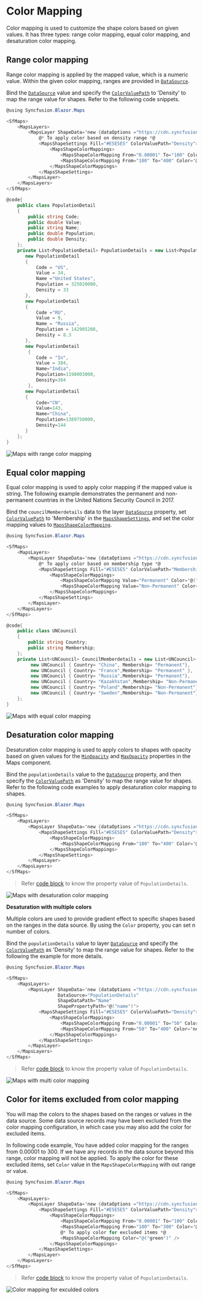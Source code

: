 # Color Mapping

Color mapping is used to customize the shape colors based on given values. It has three types: range color mapping, equal color mapping, and desaturation color mapping.

## Range color mapping

Range color mapping is applied by the mapped value, which is a numeric value. Within the given color mapping, ranges are provided in [`DataSource`](https://help.syncfusion.com/cr/aspnetcore-blazor/Syncfusion.Blazor~Syncfusion.Blazor.Maps.MapsLayer~DataSource.html).

Bind the [`DataSource`](https://help.syncfusion.com/cr/aspnetcore-blazor/Syncfusion.Blazor~Syncfusion.Blazor.Maps.MapsLayer~DataSource.html) value and specify the [`ColorValuePath`](https://help.syncfusion.com/cr/aspnetcore-blazor/Syncfusion.Blazor~Syncfusion.Blazor.Maps.MapsShapeSettings~ColorValuePath.html) to 'Density' to map the range value for shapes. Refer to the following code snippets.

```csharp
@using Syncfusion.Blazor.Maps

<SfMaps>
    <MapsLayers>
        <MapsLayer ShapeData='new {dataOptions ="https://cdn.syncfusion.com/maps/map-data/world-map.json"}' DataSource="PopulationDetails" ShapeDataPath="Name" ShapePropertyPath='@("name")'>
            @* To apply color based on density range *@
            <MapsShapeSettings Fill="#E5E5E5" ColorValuePath="Density">
                <MapsShapeColorMappings>
                    <MapsShapeColorMapping From="0.00001" To="100" Color='@("yellow")' />
                    <MapsShapeColorMapping From="100" To="400" Color='@("green")' />
                </MapsShapeColorMappings>
            </MapsShapeSettings>
        </MapsLayer>
    </MapsLayers>
</SfMaps>

@code{
    public class PopulationDetail
    {
        public string Code;
        public double Value;
        public string Name;
        public double Population;
        public double Density;
    };
    private List<PopulationDetail> PopulationDetails = new List<PopulationDetail> {
       new PopulationDetail
       {
           Code = "US",
           Value = 34,
           Name ="United States",
           Population = 325020000,
           Density = 33
       },
       new PopulationDetail
       {
           Code ="RU",
           Value = 9,
           Name = "Russia",
           Population = 142905208,
           Density = 8.3
       },
       new PopulationDetail
        {
           Code = "In",
           Value = 384,
           Name="India",
           Population=1198003000,
           Density=364
        },
       new PopulationDetail
       {
           Code="CN",
           Value=143,
           Name="China",
           Population=1389750000,
           Density=144
       }
    };
}
```

![Maps with range color mapping](./images/Colormapping/RangeColor.png)

## Equal color mapping

Equal color mapping is used to apply color mapping if the mapped value is string. The following example demonstrates the permanent and non-permanent countries in the United Nations Security Council in 2017.

Bind the `councilMemberdetails` data to the layer [`DataSource`](https://help.syncfusion.com/cr/aspnetcore-blazor/Syncfusion.Blazor~Syncfusion.Blazor.Maps.MapsLayer~DataSource.html) property, set [`ColorValuePath`](https://help.syncfusion.com/cr/aspnetcore-blazor/Syncfusion.Blazor~Syncfusion.Blazor.Maps.MapsShapeSettings~ColorValuePath.html) to 'Membership' in the [`MapsShapeSettings`](https://help.syncfusion.com/cr/aspnetcore-blazor/Syncfusion.Blazor~Syncfusion.Blazor.Maps.MapsShapeSettings_members.html), and set the color mapping values to [`MapsShapeColorMapping`](https://help.syncfusion.com/cr/aspnetcore-blazor/Syncfusion.Blazor~Syncfusion.Blazor.Maps.MapsShapeColorMapping_members.html).

```csharp
@using Syncfusion.Blazor.Maps

<SfMaps>
    <MapsLayers>
        <MapsLayer ShapeData='new {dataOptions ="https://cdn.syncfusion.com/maps/map-data/world-map.json"}' DataSource="CouncilMemberdetails" ShapeDataPath="Country" ShapePropertyPath='@("name")'>
            @* To apply color based on membership type *@
            <MapsShapeSettings Fill="#E5E5E5" ColorValuePath="Membership">
                <MapsShapeColorMappings>
                    <MapsShapeColorMapping Value="Permanent" Color='@("#D84444")' />
                    <MapsShapeColorMapping Value="Non-Permanent" Color='@("#316DB5")' />
                </MapsShapeColorMappings>
            </MapsShapeSettings>
        </MapsLayer>
    </MapsLayers>
</SfMaps>

@code{
    public class UNCouncil
    {
        public string Country;
        public string Membership;
    };
    private List<UNCouncil> CouncilMemberdetails = new List<UNCouncil>{
         new UNCouncil { Country= "China", Membership= "Permanent"},
         new UNCouncil { Country= "France",Membership= "Permanent" },
         new UNCouncil { Country= "Russia",Membership= "Permanent"},
         new UNCouncil { Country= "Kazakhstan",Membership= "Non-Permanent"},
         new UNCouncil { Country= "Poland",Membership= "Non-Permanent"},
         new UNCouncil { Country= "Sweden",Membership= "Non-Permanent"}
    };
}
```

![Maps with equal color mapping](./images/Colormapping/EqualColor.png)

## Desaturation color mapping

Desaturation color mapping is used to apply colors to shapes with opacity based on given values for the [`MinOpacity`](https://help.syncfusion.com/cr/aspnetcore-blazor/Syncfusion.Blazor~Syncfusion.Blazor.Maps.MapsShapeColorMapping~MinOpacity.html) and [`MaxOpacity`](https://help.syncfusion.com/cr/aspnetcore-blazor/Syncfusion.Blazor~Syncfusion.Blazor.Maps.MapsShapeColorMapping~MaxOpacity.html) properties in the Maps component.

Bind the `populationDetails` value to the [`DataSource`](https://help.syncfusion.com/cr/aspnetcore-blazor/Syncfusion.Blazor~Syncfusion.Blazor.Maps.MapsLayer~DataSource.html) property, and then specify the [`ColorValuePath`](https://help.syncfusion.com/cr/aspnetcore-blazor/Syncfusion.Blazor~Syncfusion.Blazor.Maps.MapsShapeSettings~ColorValuePath.html) as 'Density' to map the range value for shapes. Refer to the following code examples to apply desaturation color mapping to shapes.

```csharp
@using Syncfusion.Blazor.Maps

<SfMaps>
    <MapsLayers>
        <MapsLayer ShapeData='new {dataOptions ="https://cdn.syncfusion.com/maps/map-data/world-map.json"}' DataSource="PopulationDetails" ShapeDataPath="Name" ShapePropertyPath='@("name")'>
            <MapsShapeSettings Fill="#E5E5E5" ColorValuePath="Density">
                <MapsShapeColorMappings>
                    <MapsShapeColorMapping From="100" To="400" Color='@("blue")' MinOpacity="0.3" MaxOpacity="1" />
                </MapsShapeColorMappings>
            </MapsShapeSettings>
        </MapsLayer>
    </MapsLayers>
</SfMaps>
```

> Refer [code block](#range-color-mapping) to know the property value of `PopulationDetails`.

![Maps with desaturation color mapping](./images/Colormapping/Desaturation.png)

<b>Desaturation with multiple colors</b>

Multiple colors are used to provide gradient effect to specific shapes based on the ranges in the data source. By using the `Color` property, you can set n number of colors.

Bind the `populationDetails` value to layer [`DataSource`](https://help.syncfusion.com/cr/aspnetcore-blazor/Syncfusion.Blazor~Syncfusion.Blazor.Maps.MapsLayer~DataSource.html) and specify the [`ColorValuePath`](https://help.syncfusion.com/cr/aspnetcore-blazor/Syncfusion.Blazor~Syncfusion.Blazor.Maps.MapsShapeSettings~ColorValuePath.html) as 'Density' to map the range value for shapes. Refer to the following the example for more details.

```csharp
@using Syncfusion.Blazor.Maps

<SfMaps>
    <MapsLayers>
        <MapsLayer ShapeData='new {dataOptions ="https://cdn.syncfusion.com/maps/map-data/world-map.json"}'
                   DataSource="PopulationDetails"
                   ShapeDataPath="Name"
                   ShapePropertyPath='@("name")'>
            <MapsShapeSettings Fill="#E5E5E5" ColorValuePath="Density">
                <MapsShapeColorMappings>
                    <MapsShapeColorMapping From="0.00001" To="50" Color='new String[] { "red", "blue"}' />
                    <MapsShapeColorMapping From="50" To="400" Color='new String[] { "green", "yellow"}' />
                </MapsShapeColorMappings>
            </MapsShapeSettings>
        </MapsLayer>
    </MapsLayers>
</SfMaps>
```

> Refer [code block](#range-color-mapping) to know the property value of `PopulationDetails`.

![Maps with multi color mapping](./images/Colormapping/DesaturationMultiColor.png)

## Color for items excluded from color mapping

You will map the colors to the shapes based on the ranges or values in the data source. Some data source records may have been excluded from the color mapping configuration, in which case you may also add the color for excluded items.

In following code example, You have added color mapping for the ranges from 0.00001 to 300. If we have any records in the data source beyond this range, color mapping will not be applied. To apply the color for these excluded items, set `Color` value in the `MapsShapeColorMapping` with out range or value.

```csharp
@using Syncfusion.Blazor.Maps

<SfMaps>
    <MapsLayers>
        <MapsLayer ShapeData='new {dataOptions ="https://cdn.syncfusion.com/maps/map-data/world-map.json"}' DataSource="PopulationDetails" ShapeDataPath="Name" ShapePropertyPath='@("name")'>
            <MapsShapeSettings Fill="#E5E5E5" ColorValuePath="Density">
                <MapsShapeColorMappings>
                    <MapsShapeColorMapping From="0.00001" To="100" Color='@("orange")' />
                    <MapsShapeColorMapping From="100" To="300" Color='@("blue")' />
                    @* To apply color for excluded items *@
                    <MapsShapeColorMapping Color="@("green")" />
                </MapsShapeColorMappings>
            </MapsShapeSettings>
        </MapsLayer>
    </MapsLayers>
</SfMaps>
```

> Refer [code block](#range-color-mapping) to know the property value of `PopulationDetails`.

![Color mapping for exculded colors](./images/Colormapping/ExcludeColor.png)